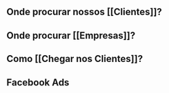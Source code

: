 ## Onde procurar nossos [[Clientes]]?

## Onde procurar [[Empresas]]?

## Como [[Chegar nos Clientes]]?

## Facebook Ads



